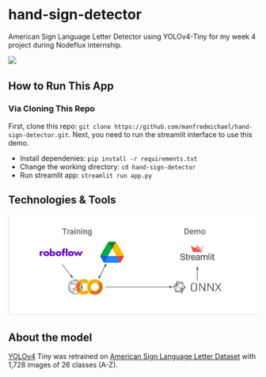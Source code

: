 # hand-sign-detector

American Sign Language Letter Detector using YOLOv4-Tiny for my week 4 project during Nodeflux internship.

![](https://github.com/manfredmichael/hand-sign-detector/blob/main/assets/demo.gif?raw=true)

## How to Run This App

### Via Cloning This Repo
First, clone this repo: `git clone https://github.com/manfredmichael/hand-sign-detector.git`. Next, you need to run the streamlit interface to use this demo.

- Install dependenies: `pip install -r requirements.txt`
- Change the working directory: `cd hand-sign-detector`
- Run streamlit app: `streamlit run app.py`


## Technologies & Tools
![](https://github.com/manfredmichael/hand-sign-detector/blob/main/assets/workspace.png?raw=true)

## About the model

[YOLOv4](https://arxiv.org/abs/2004.10934) Tiny was retrained on [American Sign Language Letter Dataset](https://public.roboflow.com/object-detection/american-sign-language-letters) with 1,728 images of 26 classes (A-Z).


